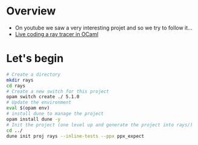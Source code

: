 # Overview

- On youtube we saw a very interesting projet and so we try to follow it...
- [Live coding a ray tracer in OCaml](https://www.youtube.com/watch?v=D_esyWms6zY&list=PL844gPdJQcO3_AuwU6HljB4suqY-wWjOO&index=2&pp=iAQB)

# Let's begin

```sh
# Create a directory
mkdir rays
cd rays
# Create a new switch for this project
opam switch create ./ 5.1.0
# Update the environment
eval $(opam env)
# install dune to manage the project
opam install dune -y
# Init the project (one level up and generate the project into rays/)
cd ../
dune init proj rays --inline-tests --ppx ppx_expect
```

